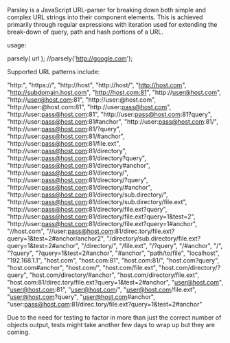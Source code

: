 Parsley is a JavaScript URL-parser for breaking down both simple and complex URL strings into their component elements. This is achieved primarily through regular expressions with iteration used for extending the break-down of query, path and hash portions of a URL.

usage:

parsely( url ); //parsely('http://google.com');

Supported URL patterns include:

"http:",
"https://",
"http://host",
"http://host/",
"http://host.com",
"http://subdomain.host.com",
"http://host.com:81",
"http://user@host.com",
"http://user@host.com:81",
"http://user:@host.com",
"http://user:@host.com:81",
"http://user:pass@host.com",
"http://user:pass@host.com:81",
"http://user:pass@host.com:81?query",
"http://user:pass@host.com:81#anchor",
"http://user:pass@host.com:81/",
"http://user:pass@host.com:81/?query",
"http://user:pass@host.com:81/#anchor",
"http://user:pass@host.com:81/file.ext",
"http://user:pass@host.com:81/directory",
"http://user:pass@host.com:81/directory?query",
"http://user:pass@host.com:81/directory#anchor",
"http://user:pass@host.com:81/directory/",
"http://user:pass@host.com:81/directory/?query",
"http://user:pass@host.com:81/directory/#anchor",
"http://user:pass@host.com:81/directory/sub.directory/",
"http://user:pass@host.com:81/directory/sub.directory/file.ext",
"http://user:pass@host.com:81/directory/file.ext?query",
"http://user:pass@host.com:81/directory/file.ext?query=1&test=2",
"http://user:pass@host.com:81/directory/file.ext?query=1#anchor",
"//host.com",
"//user:pass@host.com:81/direc.tory/file.ext?query=1&test=2#anchor/anchor2",
"/directory/sub.directory/file.ext?query=1&test=2#anchor",
"/directory/",
"/file.ext",
"/?query",
"/#anchor",
"/",
"?query",
"?query=1&test=2#anchor",
"#anchor",
"path/to/file",
"localhost",
"192.168.1.1",
"host.com",
"host.com:81",
"host.com:81/",
"host.com?query",
"host.com#anchor",
"host.com/",
"host.com/file.ext",
"host.com/directory/?query",
"host.com/directory/#anchor",
"host.com/directory/file.ext",
"host.com:81/direc.tory/file.ext?query=1&test=2#anchor",
"user@host.com",
"user@host.com:81",
"user@host.com/",
"user@host.com/file.ext",
"user@host.com?query",
"user@host.com#anchor",
"user:pass@host.com:81/direc.tory/file.ext?query=1&test=2#anchor"

Due to the need for testing to factor in more than just the correct number of objects output, tests might take another few days to wrap up but they are coming. 
	